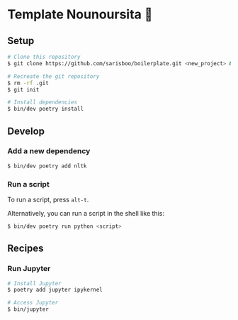 # Template Nounoursita 🧸

## Setup

```sh
# Clone this repository
$ git clone https://github.com/sarisboo/boilerplate.git <new_project> && cd <new_project>

# Recreate the git repository
$ rm -rf .git
$ git init

# Install dependencies
$ bin/dev poetry install
```

## Develop

### Add a new dependency

```sh
$ bin/dev poetry add nltk
```

### Run a script

To run a script, press `alt-t`.

Alternatively, you can run a script in the shell like this:
```sh
$ bin/dev poetry run python <script>
```

## Recipes

### Run Jupyter

```sh
# Install Jupyter
$ poetry add jupyter ipykernel

# Access Jupyter
$ bin/jupyter
```